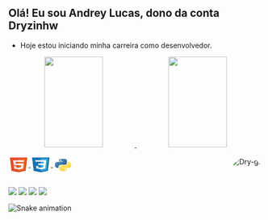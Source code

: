 ## Olá! Eu sou Andrey Lucas, dono da conta Dryzinhw
- Hoje estou iniciando minha carreira como desenvolvedor.
<div align="center">
  <a href="https://github.com/Dryzinhw">
  <img width="48%" height="180em" src="https://github-readme-stats.vercel.app/api?username=Dryzinhw&show_icons=true&theme=jolly&include_all_commits=true&count_private=true"/>
  <img width="48%" height="180em" src="https://github-readme-stats.vercel.app/api/top-langs/?username=Dryzinhw&layout=compact&langs_count=7&theme=jolly"/>
</div>
  
<div style="display: inline_block"><br>
  <img align="center" alt="Dry-HTML" height="30" width="40" src="https://raw.githubusercontent.com/devicons/devicon/master/icons/html5/html5-original.svg">
  <img align="center" alt="Dry-CSS" height="30" width="40" src="https://raw.githubusercontent.com/devicons/devicon/master/icons/css3/css3-original.svg">
  <img align="center" alt="Dry-Python" height="30" width="40" src="https://raw.githubusercontent.com/devicons/devicon/master/icons/python/python-original.svg">
  <img align="right" alt="Dry-gif" height="150" style="border-radius:50px;" src="https://i.pinimg.com/564x/f2/f1/e2/f2f1e230b1c70520e8d73ba1eb1ad6a2.jpg">
</div>
  
  ##
 
<nav> 
  <a href="https://www.youtube.com/channel/UC0bC4rxGAOJ4T93v3s8SiSQ" target="_blank"><img src="https://img.shields.io/badge/YouTube-FF0000?style=for-the-badge&logo=youtube&logoColor=white" target="_blank"></a>
  <a href="https://instagram.com/andreylcs" target="_blank"><img src="https://img.shields.io/badge/-Instagram-%23E4405F?style=for-the-badge&logo=instagram&logoColor=white" target="_blank"></a>
  <a href="https://discord.io/hotelreal" target="_blank"><img src="https://img.shields.io/badge/Discord-7289DA?style=for-the-badge&logo=discord&logoColor=white" target="_blank"></a> 
  <a href = "mailto:andreylucasa.2@gmail.com"><img src="https://img.shields.io/badge/-Gmail-%23333?style=for-the-badge&logo=gmail&logoColor=white" target="_blank"></a>
 
  ![Snake animation](https://github.com/Dryzinhw/Dryzinhw/blob/output/github-contribution-grid-snake.svg)
</nav>
